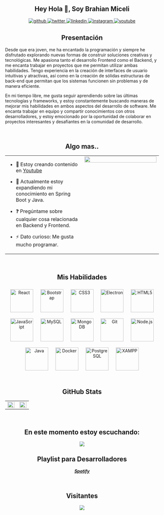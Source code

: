 ## <div align="center">Hey Hola 👋,  Soy Brahian Miceli </div>  

<div align="center">
<a href="https://github.com/brahianmiceli" target="_blank">
<img src=https://img.shields.io/badge/github-%2324292e.svg?&style=for-the-badge&logo=github&logoColor=white alt=github style="margin-bottom: 5px;" />
</a>
<a href="https://twitter.com/brahianmiceli" target="_blank">
<img src=https://img.shields.io/badge/twitter-%2300acee.svg?&style=for-the-badge&logo=twitter&logoColor=white alt=twitter style="margin-bottom: 5px;" />
</a>
<a href="https://linkedin.com/in/brahianmiceli" target="_blank">
<img src=https://img.shields.io/badge/linkedin-%231E77B5.svg?&style=for-the-badge&logo=linkedin&logoColor=white alt=linkedin style="margin-bottom: 5px;" />
</a>
<a href="https://instagram.com/brahianmiceli" target="_blank">
<img src=https://img.shields.io/badge/instagram-%23000000.svg?&style=for-the-badge&logo=instagram&logoColor=white alt=instagram style="margin-bottom: 5px;" />
</a>
<a href="https://www.youtube.com/user/UCJroeGTWceA3nPnnJ_LQOkw" target="_blank">
<img src=https://img.shields.io/badge/youtube-%23EE4831.svg?&style=for-the-badge&logo=youtube&logoColor=white alt=youtube style="margin-bottom: 5px;" />
</a>  
</div>  



## <div align="center">Presentación</div>    
Desde que era joven, me ha encantado la programación y siempre he disfrutado explorando nuevas formas de construir soluciones creativas y tecnológicas. Me apasiona tanto el desarrollo Frontend como el Backend, y me encanta trabajar en proyectos que me permitan utilizar ambas habilidades. Tengo experiencia en la creación de interfaces de usuario intuitivas y atractivas, así como en la creación de sólidas estructuras de back-end que permitan que los sistemas funcionen sin problemas y de manera eficiente.

En mi tiempo libre, me gusta seguir aprendiendo sobre las últimas tecnologías y frameworks, y estoy constantemente buscando maneras de mejorar mis habilidades en ambos aspectos del desarrollo de software. Me encanta trabajar en equipo y compartir conocimientos con otros desarrolladores, y estoy emocionado por la oportunidad de colaborar en proyectos interesantes y desafiantes en la comunidad de desarrollo.  
  

<br/>  


## <div align="center"> Algo mas.. </div>  
<table><tr><td valign="top" width="50%">

- 🔭 Estoy creando contenido en [Youtube](https://www.youtube.com/@brozdev)  
  

- 🌱 Actualmente estoy expandiendo mi conocimiento en Spring Boot y Java.  
  

- ❓ Pregúntame sobre cualquier cosa relacionada en Backend y Frontend.  
  

- ⚡ Dato curioso: Me gusta mucho programar.  


</td><td valign="top" width="50%">

<div align="center">
<img src="https://rishavanand.github.io/static/images/greetings.gif" align="center" style="width: 100%" />
</div>  


</td></tr></table>  

<br/>  


## <div align="center"> Mis Habilidades</div>  
<div align="center">  
<a href="https://reactjs.org/" target="_blank"><img style="margin: 10px" src="https://profilinator.rishav.dev/skills-assets/react-original-wordmark.svg" alt="React" height="75" /></a>  
<a href="https://getbootstrap.com/docs/3.4/javascript/" target="_blank"><img style="margin: 10px" src="https://profilinator.rishav.dev/skills-assets/bootstrap-plain.svg" alt="Bootstrap" height="75" /></a>  
<a href="https://www.w3schools.com/css/" target="_blank"><img style="margin: 10px" src="https://profilinator.rishav.dev/skills-assets/css3-original-wordmark.svg" alt="CSS3" height="75" /></a>  
<a href="https://www.electronjs.org/" target="_blank"><img style="margin: 10px" src="https://profilinator.rishav.dev/skills-assets/electron-original.svg" alt="Electron" height="75" /></a>  
<a href="https://en.wikipedia.org/wiki/HTML5" target="_blank"><img style="margin: 10px" src="https://profilinator.rishav.dev/skills-assets/html5-original-wordmark.svg" alt="HTML5" height="75" /></a>  
<a href="https://www.javascript.com/" target="_blank"><img style="margin: 10px" src="https://profilinator.rishav.dev/skills-assets/javascript-original.svg" alt="JavaScript" height="75" /></a>  
<a href="https://www.mysql.com/" target="_blank"><img style="margin: 10px" src="https://profilinator.rishav.dev/skills-assets/mysql-original-wordmark.svg" alt="MySQL" height="75" /></a>  
<a href="https://www.mongodb.com/" target="_blank"><img style="margin: 10px" src="https://profilinator.rishav.dev/skills-assets/mongodb-original-wordmark.svg" alt="MongoDB" height="75" /></a>  
<a href="https://github.com/" target="_blank"><img style="margin: 10px" src="https://profilinator.rishav.dev/skills-assets/git-scm-icon.svg" alt="Git" height="75" /></a>  
<a href="https://nodejs.org/" target="_blank"><img style="margin: 10px" src="https://profilinator.rishav.dev/skills-assets/nodejs-original-wordmark.svg" alt="Node.js" height="75" /></a>  
<a href="https://www.java.com/" target="_blank"><img style="margin: 10px" src="https://profilinator.rishav.dev/skills-assets/java-original-wordmark.svg" alt="Java" height="75" /></a>  
<a href="https://www.docker.com/" target="_blank"><img style="margin: 10px" src="https://profilinator.rishav.dev/skills-assets/docker-original-wordmark.svg" alt="Docker" height="75" /></a>  
<a href="https://www.postgresql.org/" target="_blank"><img style="margin: 10px" src="https://profilinator.rishav.dev/skills-assets/postgresql-original-wordmark.svg" alt="PostgreSQL" height="75" /></a>  
<a href="https://www.apachefriends.org/" target="_blank"><img style="margin: 10px" src="https://profilinator.rishav.dev/skills-assets/xampp.png" alt="XAMPP" height="75" /></a>  
</div>  

<br/>  


## <div align="center">GitHub Stats </div>   
<table><tr><td valign="top" width="50%">

<img src="https://github-readme-stats.vercel.app/api?username=brahianmiceli&show_icons=true&count_private=true&hide_border=true" align="left" style="width: 100%" />

</td><td valign="top" width="50%">

<img src="https://github-readme-stats.vercel.app/api/top-langs/?username=brahianmiceli&hide_border=true&layout=compact" align="left" style="width: 100%" />

</td></tr></table>  

<br/>  


## <div align="center"> En este momento estoy escuchando: </div>


<div align="center"><img src="https://spotify-github-profile.vercel.app/api/view?uid=nv3fjomob7qb8m6vbbq3goksy&cover_image=true&theme=default&show_offline=true&background_color=121212&interchange=true" /></div>    

## <div align="center"> Playlist para Desarrolladores </div>
***<div align="center" target="_blank"> [Spotify](https://open.spotify.com/playlist/2p4VHspwWWMDyRjkp3tdit?si=3eb2eb4a6cf74c3c)</div>***

<br/>  

## <div align="center">Visitantes</div>  
<div align="center">
<img src="https://komarev.com/ghpvc/?username=brahianmiceli&&style=flat-square" align="center" />
</div>  


<br/>  
